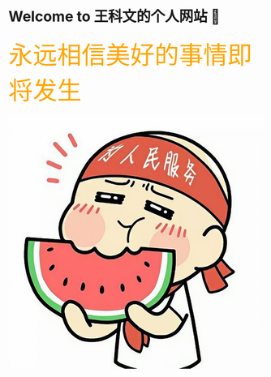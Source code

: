 # Welcome to 王科文的个人网站  &#x1F4C6;

<font face="宋体" color=orange size=8>永远相信美好的事情即将发生</font>

![img](img/my.jpeg "wow")

